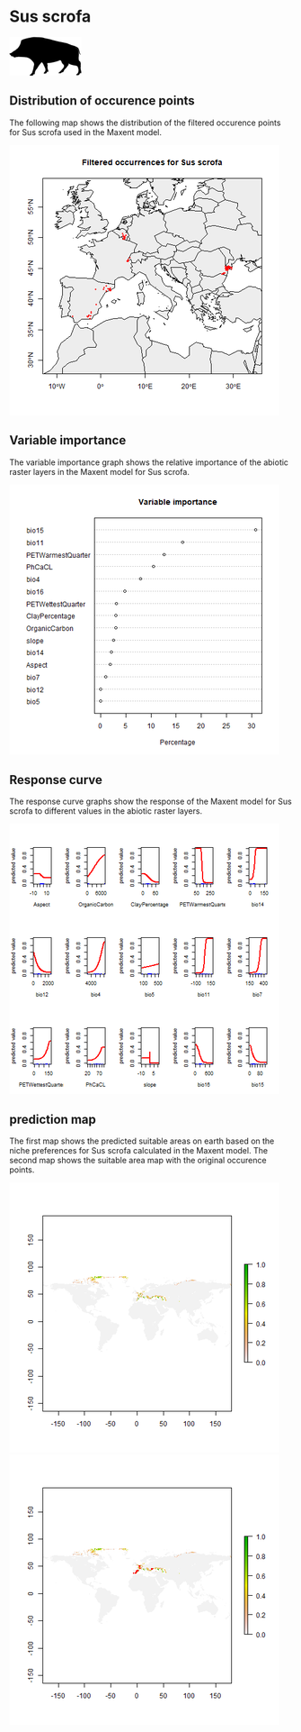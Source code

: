 # Sus scrofa 

![](image_taxa.png) 

## Distribution of occurence points 
The following map shows the distribution of the filtered occurence points for Sus scrofa used in the Maxent model. 

![](occurrences.png)
    
## Variable importance 
The variable importance graph shows the relative importance of the abiotic raster layers in the  Maxent model for Sus scrofa. 

![](valid_maxent_variable_importance.png)
    
## Response curve 
The response curve graphs show the response of the Maxent model for Sus scrofa to different values in the abiotic raster layers. 

![](valid_maxent_response_curve.png)
    
## prediction map 
The first map shows the predicted suitable areas on earth based on the niche preferences for Sus scrofa calculated in the Maxent model. The second map shows the suitable area map with the original occurence points.

![](prediction_map.png)
![](prediction_occurence_map.png)
    
